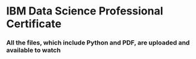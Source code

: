 # IBM Data Science Professional Certificate


<h3> All the files, which include Python and PDF, are uploaded and available to watch</h3>
